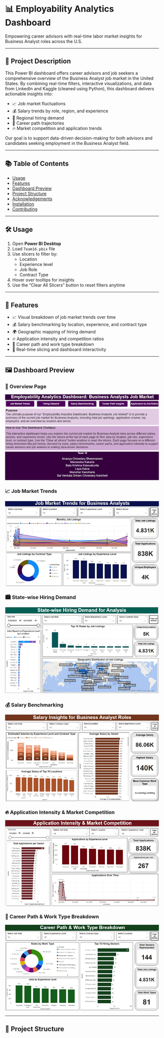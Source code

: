 # 📊 Employability Analytics Dashboard  
Empowering career advisors with real-time labor market insights for Business Analyst roles across the U.S.

---

## 📘 Project Description

This Power BI dashboard offers career advisors and job seekers a comprehensive overview of the Business Analyst job market in the United States. By combining real-time filters, interactive visualizations, and data from LinkedIn and Kaggle (cleaned using Python), this dashboard delivers actionable insights into:

- 📈 Job market fluctuations  
- 💰 Salary trends by role, region, and experience  
- 📍 Regional hiring demand  
- 🎯 Career path trajectories  
- 🔥 Market competition and application trends

Our goal is to support data-driven decision-making for both advisors and candidates seeking employment in the Business Analyst field.

---

## 📚 Table of Contents

- [Usage](#usage)
- [Features](#features)
- [Dashboard Preview](#dashboard-preview)
- [Project Structure](#project-structure)
- [Acknowledgements](#acknowledgements)
- [Installation](#installation)
- [Contributing](#contributing)

---

## 🛠️ Usage

1. Open **Power BI Desktop**  
2. Load `Team16.pbix` file  
3. Use slicers to filter by:
   - Location  
   - Experience level  
   - Job Role  
   - Contract Type  
4. Hover over tooltips for insights  
5. Use the “Clear All Slicers” button to reset filters anytime  

---

## 🌟 Features

- 📈 Visual breakdown of job market trends over time  
- 💰 Salary benchmarking by location, experience, and contract type  
- 🌍 Geographic mapping of hiring demand  
- 🔥 Application intensity and competition ratios  
- 🧭 Career path and work type breakdown  
- 🎯 Real-time slicing and dashboard interactivity

---

## 🖼️ Dashboard Preview

### 📍 Overview Page
![Overview](overview.jpeg)

### 📈 Job Market Trends  
![Job Market Trends](jobmarket.jpeg)

### 🏙️ State-wise Hiring Demand  
![Hiring Demand](hiring.jpeg)

### 💰 Salary Benchmarking  
![Salary Insights](salary.jpeg)

### 🔥 Application Intensity & Market Competition  
![Application Intensity](applicationintensity.jpeg)

### 🧭 Career Path & Work Type Breakdown  
![Career Path](career.jpeg)

---

## 📁 Project Structure

